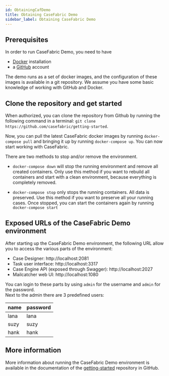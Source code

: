 ```yaml
---
id: ObtainingCafDemo
title: Obtaining CaseFabric Demo
sidebar_label: Obtaining CaseFabric Demo
---
```



## Prerequisites
In order to run CaseFabric Demo, you need to have
- [Docker](https://www.docker.com/) installation
- a [GitHub](https://github.com/join) account

The demo runs as a set of docker images, and the configuration of these images is available in a git repository.
We assume you have some basic knowledge of working with GitHub and Docker.


## Clone the repository and get started
When authorized, you can clone the repository from Github by running the following command in a terminal: `git clone https://github.com/casefabric/getting-started`.

Now, you can pull the latest CaseFabric docker images by running `docker-compose pull` and bringing it up by running  `docker-compose up`. You can now start working with CaseFabric.

There are  two methods to stop and/or remove the environment.  

* `docker-compose down`   will stop the running environment and remove all created containers. Only use this method if you want to rebuild all containers and start with a clean environment, because everything is completely removed.

* `docker-compose stop`   only stops the running containers. All data is preserved. Use this method if you want to preserve all your running cases. Once stopped, you can start the containers again by running `docker-compose start` 

## Exposed URLs of the CaseFabric Demo environment
After starting up the CaseFabric Demo environment, the following URL allow you to access the various parts of the environment:

* Case Designer: http://localhost:2081
* Task user interface: http://localhost:3317
* Case Engine API (exposed through Swagger): http://localhost:2027
* Mailcatcher web UI: http://localhost:1080

You can login to these parts by using `admin` for the username and `admin` for the password.
<br/>Next to the admin there are 3 predefined users:

| name | password |
| ---- | -------- |
| lana | lana |
| suzy | suzy |
| hank | hank |


## More information
More information about running the CaseFabric Demo environment is available in the documentation of the [getting-started](https://github.com/casefabric/getting-started) repository in GitHub.